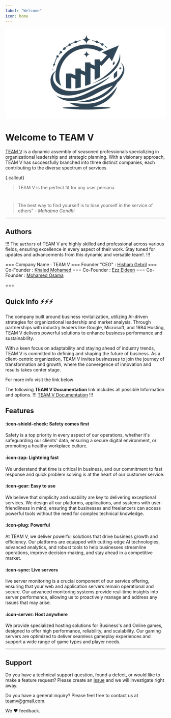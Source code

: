 ```yaml
---
label: "Welcome"
icon: home
---
```

![](/static/pic010.png)

# Welcome to TEAM V

[TEAM V](https://teamv.hstn.me/) is a dynamic assembly of seasoned professionals specializing in organizational leadership and strategic planning. With a visionary approach, TEAM V has successfully branched into three distinct companies, each contributing to the diverse spectrum of services

{.callout}
> TEAM V is the perfect fit for any user persona 
#
> The best way to find yourself is to lose yourself in the service of others” *- Mahatma Gandhi*


---
## Authors

!!!
The `authors` of TEAM V are highly skilled and professional across various fields, ensuring excellence in every aspect of their work. Stay tuned for updates and advancements from this dynamic and versatile team!.
!!!

=== Company Name : TEAM V
=== Founder "CEO"  : [Hisham Gebril](https://teamv.hstn.me/)
=== Co-Founder  : [Khaled Mohamed](https://teamv.hstn.me/) 
=== Co-Founder  : [Ezz Eldeen](https://teamv.hstn.me/) 
=== Co-Founder  : [Mohamed Osama](https://teamv.hstn.me/) 

===
## Quick Info :zap::zap::zap:

The company built around business revitalization, utilizing AI-driven strategies for organizational leadership and market analysis. Through partnerships with industry leaders like Google, Microsoft, and 1984 Hosting, TEAM V delivers powerful solutions to enhance business performance and sustainability.

With a keen focus on adaptability and staying ahead of industry trends, TEAM V is committed to defining and shaping the future of business. As a client-centric organization, TEAM V invites businesses to join the journey of transformation and growth, where the convergence of innovation and results takes center stage.

For more info visit the link below 

The following **TEAM V Documentation** link includes all possible Information and options.
!!!
[TEAM V Documentation](https://drive.google.com/file/d/17uLwtKBmbE1hbkphUFsQrbrQW8vn_Mxm/view)
!!!


## Features

#### :icon-shield-check: Safety comes first

Safety is a top priority in every aspect of our operations, whether it's safeguarding our clients' data, ensuring a secure digital environment, or promoting a healthy workplace culture.

#### :icon-zap: Lightning fast

We understand that time is critical in business, and our commitment to fast response and quick problem solving is at the heart of our customer service.

#### :icon-gear: Easy to use

We believe that simplicity and usability are key to delivering exceptional services. We design all our platforms, applications, and systems with user-friendliness in mind, ensuring that businesses and freelancers can access powerful tools without the need for complex technical knowledge.

#### :icon-plug: Powerful

At TEAM V, we deliver powerful solutions that drive business growth and efficiency. Our platforms are equipped with cutting-edge AI technologies, advanced analytics, and robust tools to help businesses streamline operations, improve decision-making, and stay ahead in a competitive market.


#### :icon-sync: Live servers 

 live server monitoring is a crucial component of our service offering, ensuring that your web and application servers remain operational and secure. Our advanced monitoring systems provide real-time insights into server performance, allowing us to proactively manage and address any issues that may arise.

#### :icon-server: Host anywhere

We provide specialized hosting solutions for Business's and Online games, designed to offer high performance, reliability, and scalability. Our gaming servers are optimized to deliver seamless gameplay experiences and support a wide range of game types and player needs.

---

## Support

Do you have a technical support question, found a defect, or would like to make a feature request? Please create an [issue](https://teamv.hstn.me/?i=1#contact) and we will investigate right away.

Do you have a general inquiry? Please feel free to contact us at teamv@gmail.com.

We :heart: feedback.
